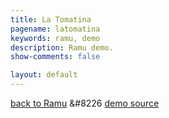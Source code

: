 ```yaml
---
title: La Tomatina
pagename: latomatina
keywords: ramu, demo
description: Ramu demo.
show-comments: false

layout: default
---
```

[back to Ramu](../) &#8226 [demo source](https://github.com/HermesPasser/Ramu/tree/master/demos/latomatina)   
<script type="text/javascript" src="../ramu-0.7b.js"></script>
<script type="text/javascript" src="game.js"></script>
<script> addCanvasOnMain(); </script>
